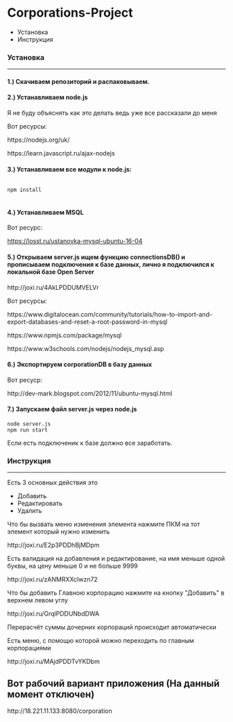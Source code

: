 # Corporations-Project

<ul>
	<li>
		Установка</li>
	<li>
		Инструкция</li>
</ul>
<h3><strong>Установка</strong></h3>
<hr>
<h4>
	1.) Скачиваем репозиторий и распаковываем.</h4>
<h4>
	2.) Устанавливаем node.js&nbsp;</h4>
<p>
	Я не буду объяснять как это делать ведь уже все рассказали до меня</p>
<p>
	Вот ресурсы:</p>
<p>
	https://nodejs.org/uk/</p>
<p>
	https://learn.javascript.ru/ajax-nodejs</p>
<h4>
	3.) Устанавливаем все модули к node.js:</h4>
<pre>
<code>
npm install
</code>
</pre>
 
 <h4>4.) Устанавливаем MSQL</h4>
 
 <p>Вот ресурс:</p>
 
 https://losst.ru/ustanovka-mysql-ubuntu-16-04
 
<h4>5.) Открываем server.js ищем функцию connectionsDB() и прописываем подключения к базе данных, лично я подключился к локальной базе Open Server</h4>
http://joxi.ru/4AkLPDDUMVELVr
<p>Вот ресурсы:</p>
<p>https://www.digitalocean.com/community/tutorials/how-to-import-and-export-databases-and-reset-a-root-password-in-mysql</p>
<p>https://www.npmjs.com/package/mysql</p>
<p>https://www.w3schools.com/nodejs/nodejs_mysql.asp</p>
	
	 
<h4>6.) Экспортируем corporationDB в базу данных</h4> 
<p>Вот ресуср:</p>
<p>http://dev-mark.blogspot.com/2012/11/ubuntu-mysql.html</p>
<h4>7.) Запускаем файл server.js через node.js</h4>
	
	
<pre><code>node server.js
npm run start
</code></pre>

<p>
	Если есть подключеник к базе должно все заработать.</p>
<h3><strong>Инструкция</strong></h3>	
<hr>

	
	
<p>
	Есть 3 основных действия это&nbsp;</p>
<ul>
	<li>
		Добавить</li>
	<li>
		Редактировать</li>
	<li>
		Удалить</li>
</ul>
<p>Что бы вызвать меню изменения элемента нажмите ПКМ на тот элемент который нужно изменить</p>
	http://joxi.ru/E2p3PDDhBjMDpm
	
	
<p>Есть валидация на добавления и редактирование, на имя меньше одной буквы, на цену меньше 0 и не больше 9999</p>
	http://joxi.ru/zANMRXXclwzn72
	
	
<p>Что бы добавить Главною корпорацию нажмите на кнопку &quot;Добавить&quot; в верхнем левом углу</p>
http://joxi.ru/GrqlPDDUNbdDWA


<p>Перерасчёт суммы дочерних корпораций происходит автоматически</p>

	
<p>Есть меню, с помощю которой можно переходить по главным корпорациями</p>
	http://joxi.ru/MAjdPDDTvYKDbm
	
<h2>Вот рабочий вариант приложения (На данный момент отключен)</h2>
http://18.221.11.133:8080/corporation
	
<!--<p>Для более удобного скрола используйте комбинацию shift + колесико мышки</p>
